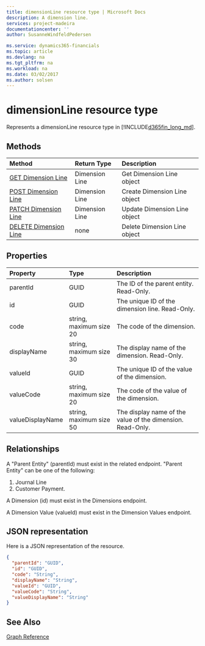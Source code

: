 ```yaml
---
title: dimensionLine resource type | Microsoft Docs
description: A dimension line.
services: project-madeira
documentationcenter: ''
author: SusanneWindfeldPedersen

ms.service: dynamics365-financials
ms.topic: article
ms.devlang: na
ms.tgt_pltfrm: na
ms.workload: na
ms.date: 03/02/2017
ms.author: solsen
---
```


# dimensionLine resource type
Represents a dimensionLine resource type in [!INCLUDE[d365fin_long_md](../dynamics-nav/includes/d365fin_long_md.md)].

## Methods

| Method       | Return Type  |Description|
|:---------------|:--------|:----------|
|[GET Dimension Line](get-dimensionline.md)|Dimension Line|Get Dimension Line object|
|[POST Dimension Line](create-dimensionline.md)|Dimension Line|Create Dimension Line object|
|[PATCH Dimension Line](update-dimensionline.md)|Dimension Line|Update Dimension Line object|
|[DELETE Dimension Line](delete-dimensionline.md)|none|Delete Dimension Line object|

## Properties
| Property	   | Type	|Description|
|:---------------|:--------|:----------|
|parentId|GUID|The ID of the parent entity. Read-Only.|
|id|GUID|The unique ID of the dimension line. Read-Only.|
|code|string, maximum size 20| The code of the dimension.|
|displayName|string, maximum size 30| The display name of the dimension. Read-Only.|
|valueId|GUID|The unique ID of the value of the dimension.|
|valueCode|string, maximum size 20|The code of the value of the dimension.|
|valueDisplayName|string, maximum size 50|The display name of the value of the dimension. Read-Only.|

## Relationships
A "Parent Entity" (parentId) must exist in the related endpoint.
"Parent Entity" can be one of the following:
 1) Journal Line
 2) Customer Payment.

A Dimension (id) must exist in the Dimensions endpoint.

A Dimension Value (valueId) must exist in the Dimension Values endpoint.

## JSON representation

Here is a JSON representation of the resource.

```json
{
  "parentId": "GUID",
  "id": "GUID",
  "code": "String",
  "displayName": "String",
  "valueId": "GUID",
  "valueCode": "String",
  "valueDisplayName": "String"
}

```

## See Also
[Graph Reference](graph-reference.md)  
